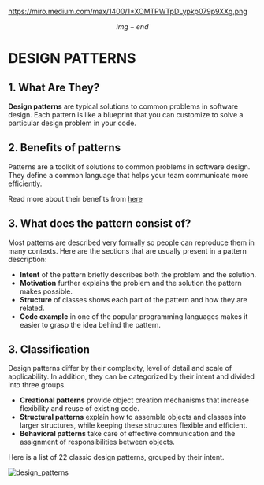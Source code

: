 https://miro.medium.com/max/1400/1*XOMTPWTpDLypkp079p9XXg.png

$$img-end$$

# DESIGN PATTERNS

## 1. What Are They?

**Design patterns** are typical solutions to common problems in software design. Each pattern is like a blueprint that you can customize to solve a particular design problem in your code.

## 2. Benefits of patterns

Patterns are a toolkit of solutions to common problems in software design. They define a common language that helps your team communicate more efficiently.

Read more about their benefits from [here](https://refactoring.guru/design-patterns/why-learn-patterns)

## 3. What does the pattern consist of?

Most patterns are described very formally so people can reproduce them in many contexts. Here are the sections that are usually present in a pattern description:

* **Intent** of the pattern briefly describes both the problem and the solution.
* **Motivation** further explains the problem and the solution the pattern makes possible.
* **Structure** of classes shows each part of the pattern and how they are related.
* **Code example** in one of the popular programming languages makes it easier to grasp the idea behind the pattern.

## 3. Classification

Design patterns differ by their complexity, level of detail and scale of applicability. In addition, they can be categorized by their intent and divided into three groups.

* **Creational patterns** provide object creation mechanisms that increase flexibility and reuse of existing code.
* **Structural patterns** explain how to assemble objects and classes into larger structures, while keeping these structures flexible and efficient.
* **Behavioral patterns** take care of effective communication and the assignment of responsibilities between objects.

Here is a list of 22 classic design patterns, grouped by their intent.

![design_patterns](https://i.postimg.cc/mk7KZwR1/design-patterns.png)
